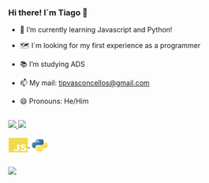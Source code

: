### Hi there! I´m Tiago 🤠


- 🐍 I’m currently learning Javascript and Python!
- 🗺️ I´m looking for my first experience as a programmer
- 📚 I’m studying ADS 
- 📫 My mail: tipvasconcellos@gmail.com
- 😄 Pronouns: He/Him

  ##

 <div>
  <a href="https://github.com/TiagoPVasconcellos">
  <img height="170em" src="https://github-readme-stats.vercel.app/api?username=TiagoPVasconcellos&show_icons=true&theme=dracula&include_all_commits=true&count_private=true"/>
  <img height="170em" src="https://github-readme-stats.vercel.app/api/top-langs/?username=TiagoPVasconcellos&layout=compact&langs_count=7&theme=dracula"/>
</div>

<div style="display: inline_block"><br>
  <img align="center" alt="Tiago-Js" height="30" width="40" src="https://raw.githubusercontent.com/devicons/devicon/master/icons/javascript/javascript-plain.svg">
   <img align="center" alt="Tiago-Python" height="30" width="40" src="https://raw.githubusercontent.com/devicons/devicon/master/icons/python/python-original.svg">
  </div>
  
  ##
  
  <div>  
    <a href = "mailto:tipvasconcellos@gmail.com"><img src="https://img.shields.io/badge/-Gmail-%23333?style=for-the-badge&logo=gmail&logoColor=white" target="_blank"></a>    
  </div>
